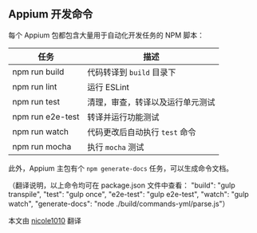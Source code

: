 ## Appium 开发命令

每个 Appium 包都包含大量用于自动化开发任务的 NPM 脚本：

| 任务             | 描述                                            |
|------------------|--------------------------------------------------------|
| npm run build    | 代码转译到 `build` 目录下                                 |
| npm run lint     | 运行 ESLint                                             |
| npm run test     | 清理，审查，转译以及运行单元测试                             |
| npm run e2e-test | 转译并运行功能测试                                        |
| npm run watch    | 代码更改后自动执行 `test` 命令                             |
| npm run mocha    | 执行 `mocha` 测试                                        |

此外，Appium 主包有个 `npm generate-docs` 任务，可以生成命令文档。

（翻译说明，以上命令均可在 package.json 文件中查看：
"build": "gulp transpile",
"test": "gulp once",
"e2e-test": "gulp e2e-test",
"watch": "gulp watch",
"generate-docs": "node ./build/commands-yml/parse.js"）

本文由 [nicole1010](https://github.com/nicole1010) 翻译